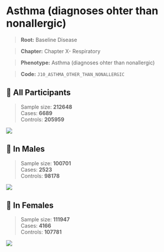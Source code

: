 # Asthma (diagnoses ohter than nonallergic)

> **Root:** Baseline Disease  

> **Chapter:** Chapter X- Respiratory  

> **Phenotype:** Asthma (diagnoses ohter than nonallergic)  

> **Code:** `J10_ASTHMA_OTHER_THAN_NONALLERGIC`

## 🧪 All Participants  
> Sample size: **212648**  
> Cases: **6689**  
> Controls: **205959**
<img src="/Disease/Figures/ALL/Baseline/J10_ASTHMA_OTHER_THAN_NONALLERGIC.png"/>
<CsvTable src="/Disease/Data/ALL/Baseline/LG_J10_ASTHMA_OTHER_THAN_NONALLERGIC.csv" label="🔍 View full results" />

## 👨 In Males  
> Sample size: **100701**  
> Cases: **2523**  
> Controls: **98178**
<img src="/Disease/Figures/Male/Baseline/J10_ASTHMA_OTHER_THAN_NONALLERGIC.png"/>
<CsvTable src="/Disease/Data/Male/Baseline/LG_J10_ASTHMA_OTHER_THAN_NONALLERGIC.csv" label="🔍 View full results" />

## 👩 In Females  
> Sample size: **111947**  
> Cases: **4166**  
> Controls: **107781**
<img src="/Disease/Figures/Female/Baseline/J10_ASTHMA_OTHER_THAN_NONALLERGIC.png"/>
<CsvTable src="/Disease/Data/Female/Baseline/LG_J10_ASTHMA_OTHER_THAN_NONALLERGIC.csv" label="🔍 View full results" />
